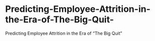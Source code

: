 # Predicting-Employee-Attrition-in-the-Era-of-The-Big-Quit-
Predicting Employee Attrition in the Era of “The Big Quit”
